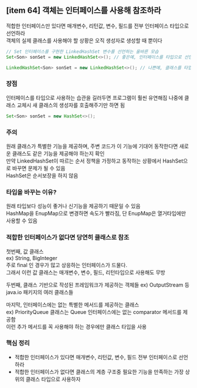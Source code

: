 ## [item 64] 객체는 인터페이스를 사용해 참조하라

적합한 인터페이스만 있다면 매개변수, 리턴값, 변수, 필드를 전부 인터페이스 타입으로 선언하라  
객체의 실제 클래스를 사용해야 할 상황은 오직 생성자로 생성할 때 뿐이다

```java
// Set 인터페이스를 구현한 LinkedHashSet 변수를 선언하는 올바른 모습
Set<Son> sonSet = new LinkedHashSet<>(); // 좋은예, 인터페이스를 타입으로 선언

LinkedHashSet<Son> sonSet = new LinkedHashSet<>(); // 나쁜예, 클래스를 타입으로 선언
```

### 장점
인터페이스를 타입으로 사용하는 습관을 길러두면 프로그램이 훨씬 유연해짐
나중에 클래스 교체시 새 클래스의 생성자를 호출해주기만 하면 됨

```java
Set<Son> sonSet = new HashSet<>();
```

### 주의
원래 클래스가 특별한 기능을 제공하며, 주변 코드가 이 기능에 기대어 동작한다면 새로운 클래스도 같은 기능을 제공해야 하는지 확인  
만약 LinkedHashSet이 따르는 순서 정책을 가정하고 동작하는 상황에서 HashSet으로 바꾸면 문제가 될 수 있음   
HashSet은 순서보장을 하지 않음


### 타입을 바꾸는 이유?
원래 타입보다 성능이 좋거나 신기능을 제공하기 때문일 수 있음  
HashMap을 EnupMap으로 변경하면 속도가 빨라짐, 단 EnupMap은 열거타입에만 사용할 수 있음


### 적합한 인터페이스가 없다면 당연히 클래스로 참조
첫번째, 값 클래스  
ex) String, BigInteger  
주로 final 인 경우가 많고 상응하는 인터페이스가 드물다.  
그래서 이런 값 클래스는 매개변수, 변수, 필드, 리턴타입으로 사용해도 무방  

두번째, 클래스 기반으로 작성된 프레임워크가 제공하는 객체들
ex) OutputStream 등 java.io 패키지의 여러 클래스들  

마지막, 인터페이스에는 없는 특별한 메서드를 제공하는 클래스  
ex) PriorityQueue 클래스는 Queue 인터페이스에는 없는 comparator 메서드를 제공함  
이런 추가 메서드를 꼭 사용해야 하는 경우에만 클래스 타입을 사용

### 핵심 정리
- 적합한 인터페이스가 있다면 매개변수, 리턴값, 변수, 필드 전부 인터페이스로 선언하라
- 적합한 인터페이스가 없다면 클래스의 계층 구조중 필요한 기능을 만족하는 가장 상위의 클래스 타입으로 사용하자